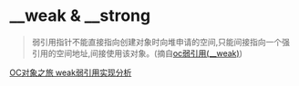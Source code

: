 # __weak & __strong

> 弱引用指针不能直接指向创建对象时向堆申请的空间,只能间接指向一个强引用的空间地址,间接使用该对象。(摘自[oc弱引用(__weak)](https://www.jianshu.com/p/dc437fbca708))

[OC对象之旅 weak弱引用实现分析](https://www.jianshu.com/p/bb2c94208dac)
